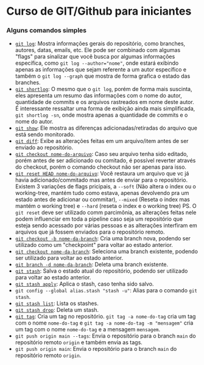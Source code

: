 # Curso de GIT/Github para iniciantes

### Alguns comandos simples

* [`git log`](https://git-scm.com/docs/git-log/pt_BR): Mostra informações gerais do repositório, como branches, autores, datas, emails, etc. Ele pode ser combinado com algumas "flags" para sinalizar que você busca por algumas informações específica, como `git log --author="nome"`, onde estará exibindo apenas as informações que sejam referente a um autor específico e também o `git log --graph` que mostra de forma grafica o estado das branches.
* [`git shortlog`](https://git-scm.com/docs/git-shortlog/pt_BR): O mesmo que o `git log`, porém de forma mais suscinta, eles apresenta um resumo das informações com o nome do autor, quantidade de commits e os arquivos rastreados em nome deste autor. É interessante ressaltar uma forma de exibição ainda mais simplificada, `git shortlog -sn`, onde mostra apenas a quantidade de commits e o nome do autor.
* [`git show`](https://git-scm.com/docs/git-show/pt_BR): Ele mostra as diferenças adicionadas/retiradas do arquivo que está sendo monitorado.
* [`git diff`](https://git-scm.com/docs/git-diff/pt_BR): Exibe as alterações feitas em um arquivo/item antes de ser enviado ao repositório.
* [`git checkout nome-do-arquivo`](https://git-scm.com/docs/git-checkout): Caso seu arquivo tenha sido editado, porém antes de ser adicionado ou comitado, é possível reverter através do checkout, porém o comando checkout não ser apenas para isso.
* [`git reset HEAD nome-do-arquivo`](https://git-scm.com/docs/git-reset): Você restaura um arquivo que vc já havia adicionado/commitado mas antes de enviar para o repositório. Existem 3 variações de flags pricipais, a `--soft` (Não altera o index ou o working-tree, mantém tudo como estava, apenas devolvendo pra um estado antes de adicionar ou commitar), `--mixed` (Reseta o index mas mantém o working tree) e `--hard` (reseta o index e o working tree)
PS. O `git reset` deve ser utilizado comm parcimônia, as alterações feitas nele podem influenciar em toda a pipeline caso seja um repositório que esteja sendo acessado por várias pessoas e as alterações interfiram em arquivos que já fossem enviados para o repositório remoto.
*  [`git checkout -b nome-da-branch`](https://git-scm.com/docs/git-checkout): Cria uma branch nova, podendo ser utilizado como um "checkpoint" para voltar ao estado anterior.
*  [`git checkout nome-da-branch`](https://git-scm.com/docs/git-checkout): Seleciona uma branch existente, podendo ser utilizado para voltar ao estado anterior.
*  [`git branch -d nome-da-branch`](https://git-scm.com/docs/git-branch): Deleta uma branch existente.
*  [`git stash`](https://git-scm.com/docs/git-stash): Salva o estado atual do repositório, podendo ser utilizado para voltar ao estado anterior.
*  [`git stash apply`](https://git-scm.com/docs/git-stash): Aplica o stash, caso tenha sido salvo.
*  `git config --global alias.stash "stash -u"`: Alias para o comando `git stash`.
*  [`git stash list`](https://git-scm.com/docs/git-stash): Lista os stashes.
*  [`git stash drop`](https://git-scm.com/docs/git-stash): Deleta um stash.
* [`git tag`](https://git-scm.com/docs/git-tag/pt_BR): Cria um tag no repositório. `git tag -a nome-do-tag` cria um tag com o nome `nome-do-tag` e `git tag -a nome-do-tag -m "mensagem"` cria um tag com o nome `nome-do-tag` e a mensagem `mensagem`.
* `git push origin main --tags`: Envia o repositório para o branch `main` do repositório remoto `origin` e também envia as tags.
* `git push origin main`: Envia o repositório para o branch `main` do repositório remoto `origin`.